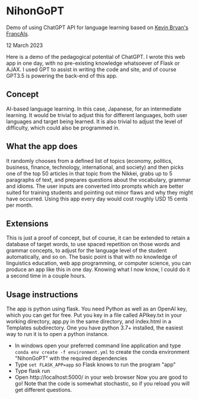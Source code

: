 # NihonGoPT
Demo of using ChatGPT API for language learning based on [Kevin Bryan's FrancAIs](https://github.com/kevincure/FrancAIs).

12 March 2023

Here is a demo of the pedagogical potential of ChatGPT.  I wrote this web app in one day, with no pre-existing knowledge whatsoever of Flask or AJAX.  I used GPT to assist in writing the code and site, and of course GPT3.5 is powering the back-end of this app.

## Concept
AI-based language learning.  In this case, Japanese, for an intermediate learning.  It would be trivial to adjust this for different languages, both user languages and target being learned.  It is also trivial to adjust the level of difficulty, which could also be programmed in.

## What the app does
It randomly chooses from a defined list of topics (economy, politics, business, finance, technology, international, and society) and then picks one of the top 50 articles in that topic from the Nikkei, grabs up to 5 paragraphs of text, and prepares questions about the vocabulary, grammar and idioms.  The user inputs are converted into prompts which are better suited for training students and pointing out minor flaws and why they might have occurred.  Using this app every day would cost roughly USD 15 cents per month.

## Extensions
This is just a proof of concept, but of course, it can be extended to retain a database of target words, to use spaced repetition on those words and grammar concepts, to adjust for the language level of the student automatically, and so on.  The basic point is that with no knowledge of linguistics education, web app programming, or computer science, you can produce an app like this in one day. Knowing what I now know, I could do it a second time in a couple hours.

## Usage instructions
The app is python using flask.  You need Python as well as an OpenAI key, which you can get for free. Put you key in a file called APIkey.txt in your working directory, app.py in the same directory, and index.html in a Templates subdirectory.   One you have python 3.7+ installed, the easiest way to run it is to open a python instance.
- In windows open your preferred command line application and type `conda env create -f environment.yml` to create the conda environment "NihonGoPT" with the required dependencies
- Type `set FLASK_APP=app` so Flask knows to run the program "app"
- Type flask run
- Open http://localhost:5000/ in your web browser
Now you are good to go!  Note that the code is somewhat stochastic, so if you reload you will get different questions. 
